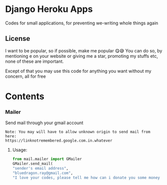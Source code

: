 # Django Heroku Apps 
Codes for small applications, for preventing we-writing whole things again

## License
I want to be popular, so if possible, make me popular 😋😅
You can do so, by mentioning e on your website or giving me a star, promoting my stuffs etc, none of these are important.

Except of that you may use this code for anything you want without my concern, all for free 

# Contents


### Mailer
Send mail through your gmail account

```
Note: You may will have to allow unknown origin to send mail from here:
https://linknotremembered.google.com.in.whatever
```
1. Usage:
    ```python
    from mail.mailer import GMailer
    GMailer.send_mail(
    "sender's email address",
    "bluedragon.ray@gmail.com", 
    "I love your codes, please tell me how can i donate you some money :)")
    ```

